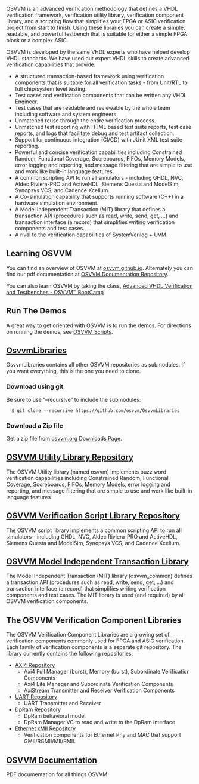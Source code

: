 OSVVM is an advanced verification methodology that
defines a VHDL verification framework, verification utility library, 
verification component library, and a scripting flow
that simplifies your FPGA or ASIC verification project 
from start to finish.
Using these libraries you can create a simple, readable, 
and powerful testbench that is suitable for either a 
simple FPGA block or a complex ASIC.

OSVVM is developed by the same VHDL experts who
have helped develop VHDL standards.
We have used our expert VHDL skills to create
advanced verification capabilities that provide:  

- A structured transaction-based framework using verification components that is suitable for all verification tasks - from Unit/RTL to full chip/system level testing.
- Test cases and verification components that can be written any VHDL Engineer.
- Test cases that are readable and reviewable by the whole team including software and system engineers.   
- Unmatched reuse through the entire verification process.    
- Unmatched test reporting with HTML based test suite reports, test case reports, and logs that facilitate debug and test artifact collection.   
- Support for continuous integration (CI/CD) with JUnit XML test suite reporting.  
- Powerful and concise verification capabilities including Constrained Random, Functional Coverage, Scoreboards, FIFOs, Memory Models, error logging and reporting, and message filtering that are simple to use and work like built-in language features.
- A common scripting API to run all simulators - including GHDL, NVC, Aldec Riviera-PRO and ActiveHDL, Siemens Questa and ModelSim, Synopsys VCS, and Cadence Xcelium.  
- A Co-simulation capability that supports running software (C++) in a hardware simulation environment.
- A Model Independent Transaction (MIT) library that defines a transaction API (procedures such as read, write, send, get, …)  and transaction interface (a record) that simplifies writing verification components and test cases.
- A rival to the verification capabilities of SystemVerilog + UVM.  

## Learning OSVVM
You can find an overview of OSVVM at [osvvm.github.io](https://osvvm.github.io).
Alternately you can find our pdf documentation at 
[OSVVM Documentation Repository](https://github.com/OSVVM/Documentation#readme).

You can also learn OSVVM by taking the class, [Advanced VHDL Verification and Testbenches - OSVVM&trade; BootCamp](https://synthworks.com/vhdl_testbench_verification.htm)

## Run The Demos
A great way to get oriented with OSVVM is to run the demos.
For directions on running the demos, see [OSVVM Scripts](https://github.com/osvvm/OSVVM-Scripts#readme).


## [OsvvmLibraries](https://github.com/osvvm/OsvvmLibraries) 
OsvvmLibraries contains all other OSVVM repositories as submodules.   If you want everything, this is the one you need to clone.   

### Download using git
Be sure to use “–recursive” to include the submodules:
```    
  $ git clone --recursive https://github.com/osvvm/OsvvmLibraries
```

### Download a Zip file
Get a zip file from [osvvm.org Downloads Page](https://osvvm.org/downloads).

## [OSVVM Utility Library Repository](https://github.com/osvvm/osvvm#readme) 
The OSVVM Utility library (named osvvm) implements 
buzz word verification capabilities including Constrained Random, Functional Coverage, 
Scoreboards, FIFOs, Memory Models, error logging and reporting, and message filtering 
that are simple to use and work like built-in language features.


## [OSVVM Verification Script Library Repository](https://github.com/osvvm/OSVVM-Scripts)
The OSVVM script library implements
a common scripting API to run all simulators - 
including GHDL, NVC, Aldec Riviera-PRO and ActiveHDL, Siemens Questa and ModelSim, Synopsys VCS, and Cadence Xcelium.  

  
## [OSVVM Model Independent Transaction Library](https://github.com/osvvm/OSVVM-Common#readme)
The Model Independent Transaction (MIT) library (osvvm_common) defines a transaction API (procedures such as read, write, send, get, …) 
and transaction interface (a record) that simplifies writing verification components and test cases. 
The MIT library is used (and required) by all OSVVM verification components.


## The OSVVM Verification Component Libraries
The OSVVM Verification Component Libraries are a growing set of 
verification components commonly used for FPGA and ASIC verification.
Each family of verification components is a separate git repository. 
The library currently contains the following repositories:

  - [AXI4 Repository](https://github.com/osvvm/AXI4#readme) 
    - Axi4 Full Manager (burst), Memory (burst), Subordinate Verification Components
    - Axi4 Lite Manager and Subordinate Verification Components
    - AxiStream Transmitter and Receiver Verification Components
  - [UART Repository](https://github.com/osvvm/UART#readme) 
    - UART Transmitter and Receiver
  - [DpRam Repository](https://github.com/osvvm/DpRam) 
    - DpRam behavioral model 
    - DpRam Manager VC to read and write to the DpRam interface
  - [Ethernet xMII Repository](https://github.com/osvvm/Ethernet) 
    - Verification components for Ethernet Phy and MAC that support GMII/RGMII/MII/RMII.

## [OSVVM Documentation](https://github.com/OSVVM/Documentation#readme)
PDF documentation for all things OSVVM.
